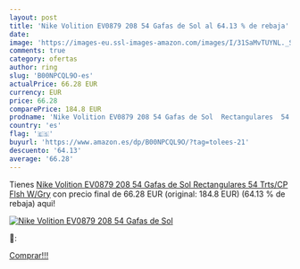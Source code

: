 ```yaml
---
layout: post
title: 'Nike Volition EV0879 208 54 Gafas de Sol al 64.13 % de rebaja'
date: 
image: 'https://images-eu.ssl-images-amazon.com/images/I/31SaMvTUYNL._SL200_.jpg'
comments: true
category: ofertas
author: ring
slug: 'B00NPCQL9O-es'
actualPrice: 66.28 EUR
currency: EUR
price: 66.28
comparePrice: 184.8 EUR
prodname: 'Nike Volition EV0879 208 54 Gafas de Sol  Rectangulares  54  Trts/CP Flsh W/Gry'
country: 'es'
flag: '🇪🇸'
buyurl: 'https://www.amazon.es/dp/B00NPCQL9O/?tag=tolees-21'
descuento: '64.13'
average: '66.28'
---
```


Tienes [Nike Volition EV0879 208 54 Gafas de Sol  Rectangulares  54  Trts/CP Flsh W/Gry](https://www.amazon.es/dp/B00NPCQL9O/?tag=tolees-21) con precio final de  66.28 EUR (original: 184.8 EUR) (64.13 %  de rebaja) aqui!

[![Nike Volition EV0879 208 54 Gafas de Sol](https://images-eu.ssl-images-amazon.com/images/I/31SaMvTUYNL._SL200_.jpg)](https://www.amazon.es/dp/B00NPCQL9O/?tag=tolees-21)

🔎:


[Comprar!!!](https://www.amazon.es/dp/B00NPCQL9O/?tag=tolees-21)
